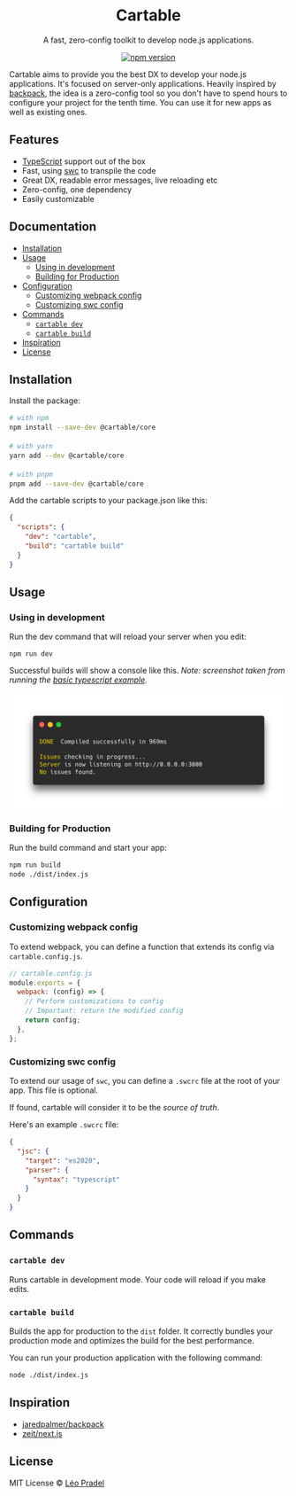 <div align="center">

<h1>Cartable</h1>
<p>A fast, zero-config toolkit to develop node.js applications.</p>

[![npm version](https://img.shields.io/npm/v/@cartable/core.svg)](https://www.npmjs.com/package/@cartable/core)

</div>

Cartable aims to provide you the best DX to develop your node.js applications. It's focused on server-only applications. Heavily inspired by [backpack](https://github.com/jaredpalmer/backpack), the idea is a zero-config tool so you don't have to spend hours to configure your project for the tenth time. You can use it for new apps as well as existing ones.

## Features

- [TypeScript](https://github.com/microsoft/TypeScript) support out of the box
- Fast, using [swc](https://github.com/swc-project/swc) to transpile the code
- Great DX, readable error messages, live reloading etc
- Zero-config, one dependency
- Easily customizable

## Documentation

- [Installation](#installation)
- [Usage](#usage)
  - [Using in development](#using-in-development)
  - [Building for Production](#building-for-production)
- [Configuration](#configuration)
  - [Customizing webpack config](#customizing-webpack-config)
  - [Customizing swc config](#customizing-swc-config)
- [Commands](#commands)
  - [`cartable dev`](#cartable-dev)
  - [`cartable build`](#cartable-build)
- [Inspiration](#inspiration)
- [License](#license)

## Installation

Install the package:

```sh
# with npm
npm install --save-dev @cartable/core

# with yarn
yarn add --dev @cartable/core

# with pnpm
pnpm add --save-dev @cartable/core
```

Add the cartable scripts to your package.json like this:

```json
{
  "scripts": {
    "dev": "cartable",
    "build": "cartable build"
  }
}
```

## Usage

### Using in development

Run the dev command that will reload your server when you edit:

```
npm run dev
```

Successful builds will show a console like this. _Note: screenshot taken from running the [basic typescript example](https://github.com/pradel/cartable/tree/master/examples/basic-typescript)._

![Dev mode](assets/dev-mode.png)

### Building for Production

Run the build command and start your app:

```bash
npm run build
node ./dist/index.js
```

## Configuration

### Customizing webpack config

To extend webpack, you can define a function that extends its config via `cartable.config.js`.

```js
// cartable.config.js
module.exports = {
  webpack: (config) => {
    // Perform customizations to config
    // Important: return the modified config
    return config;
  },
};
```

### Customizing swc config

To extend our usage of `swc`, you can define a `.swcrc` file at the root of your app. This file is optional.

If found, cartable will consider it to be the _source of truth_.

Here's an example `.swcrc` file:

```json
{
  "jsc": {
    "target": "es2020",
    "parser": {
      "syntax": "typescript"
    }
  }
}
```

## Commands

### `cartable dev`

Runs cartable in development mode.
Your code will reload if you make edits.

### `cartable build`

Builds the app for production to the `dist` folder.
It correctly bundles your production mode and optimizes the build for the best performance.

You can run your production application with the following command:

```sh
node ./dist/index.js
```

## Inspiration

- [jaredpalmer/backpack](https://github.com/jaredpalmer/backpack)
- [zeit/next.js](https://github.com/zeit/next.js)

## License

MIT License © [Léo Pradel](https://www.leopradel.com/)
